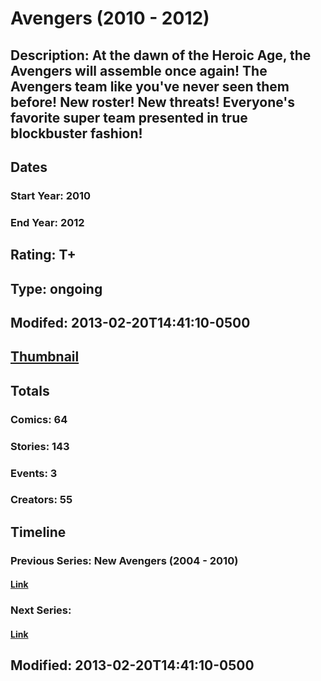 # Avengers (2010 - 2012)
## Description: At the dawn of the Heroic Age, the Avengers will assemble once again! The Avengers team like you've never seen them before! New roster! New threats! Everyone's favorite super team presented in true blockbuster fashion!
## Dates
### Start Year: 2010
### End Year: 2012
## Rating: T+
## Type: ongoing
## Modifed: 2013-02-20T14:41:10-0500
## [Thumbnail](http://i.annihil.us/u/prod/marvel/i/mg/1/03/5125265c9324a.jpg)
## Totals
### Comics: 64
### Stories: 143
### Events: 3
### Creators: 55
## Timeline
### Previous Series: New Avengers (2004 - 2010)
#### [Link](http://gateway.marvel.com/v1/public/series/753)
### Next Series: 
#### [Link]()
## Modified: 2013-02-20T14:41:10-0500